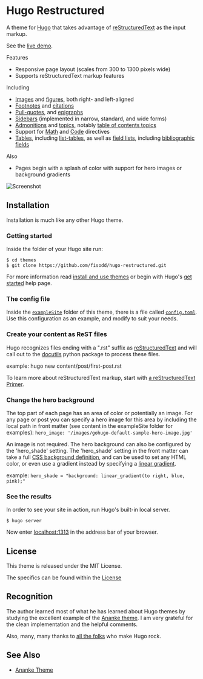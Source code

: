 # Hugo Restructured

A theme for [Hugo](https://gohugo.io/)
that takes advantage of
[reStructuredText](http://docutils.sourceforge.net/rst.html)
as the input markup.

See the
[live demo](https://hugo-restructured-demo.netlify.com).

Features

- Responsive page layout (scales from 300 to 1300 pixels wide)
- Supports reStructuredText markup features

Including

- [Images](http://docutils.sourceforge.net/docs/ref/rst/directives.html#image) and [figures](http://docutils.sourceforge.net/docs/ref/rst/directives.html#figure), both right- and left-aligned
- [Footnotes](http://docutils.sourceforge.net/docs/ref/rst/restructuredtext.html#footnotes) and [citations](http://docutils.sourceforge.net/docs/ref/rst/restructuredtext.html#citations)
- [Pull-quotes](http://docutils.sourceforge.net/docs/ref/rst/directives.html#pull-quote), and [epigraphs](http://docutils.sourceforge.net/docs/ref/rst/directives.html#epigraph)
- [Sidebars](http://docutils.sourceforge.net/docs/ref/rst/directives.html#sidebar) (implemented in narrow, standard, and wide forms)
- [Admonitions](http://docutils.sourceforge.net/docs/ref/rst/directives.html#admonitions)
and [topics](http://docutils.sourceforge.net/docs/ref/rst/directives.html#topic), notably [table of contents topics](http://docutils.sourceforge.net/docs/ref/rst/directives.html#table-of-contents)
- Support for [Math](http://docutils.sourceforge.net/docs/ref/rst/directives.html#math) and [Code](http://docutils.sourceforge.net/docs/ref/rst/directives.html#code) directives
- [Tables](http://docutils.sourceforge.net/docs/ref/rst/restructuredtext.html#tables), including [list-tables](http://docutils.sourceforge.net/docs/ref/rst/directives.html#list-table), as well as [field lists](http://docutils.sourceforge.net/docs/ref/rst/restructuredtext.html#field-lists), including [bibliographic fields](http://docutils.sourceforge.net/docs/ref/rst/restructuredtext.html#bibliographic-fields)

Also

- Pages begin with a splash of color with support for hero images or background gradients

![Screenshot](https://github.com/fisodd/hugo-restructured/raw/master/images/tn.png)


## Installation

Installation is much like any other Hugo theme.


### Getting started

Inside the folder of your Hugo site run:

    $ cd themes
    $ git clone https://github.com/fisodd/hugo-restructured.git

For more information read
[install and use themes](https://gohugo.io/themes/installing-and-using-themes/)
or begin with Hugo's
[get started](//gohugo.io/overview/installing/) help page.


### The config file

Inside the
[`exampleSite`](https://github.com/fisodd/hugo-restructured/tree/master/exampleSite)
folder of this theme, there is a file called
[`config.toml`](https://github.com/fisodd/hugo-restructured/blob/master/exampleSite/config.toml).
Use this configuration as an example,
and modify to suit your needs.


### Create your content as ReST files

Hugo recognizes files ending with a ".rst" suffix as
[reStructuredText](http://docutils.sourceforge.net/rst.html)
and will call out to the [docutils](http://docutils.sourceforge.net/)
python package to process these files.

example: hugo new content/post/first-post.rst

To learn more about reStructuredText markup, start with
[a reStructuredText Primer](http://docutils.sourceforge.net/docs/user/rst/quickstart.html).


### Change the hero background

The top part of each page has an area of color or potentially an image.
For any page or post you can specify a hero image for this area
by including the local path in front matter
(see content in the exampleSite folder for examples):
`hero_image: '/images/gohugo-default-sample-hero-image.jpg'`

An image is not required.
The hero background can also be configured by the 'hero_shade' setting.
The 'hero_shade' setting in the front matter can take a full
[CSS background definition](https://developer.mozilla.org/en-US/docs/Web/CSS/background),
and can be used to set any HTML color,
or even use a gradient instead by specifying a
[linear gradient](https://developer.mozilla.org/en-US/docs/Web/CSS/CSS_Images/Using_CSS_gradients#Using_linear_gradients).

example: `hero_shade = "background: linear_gradient(to right, blue, pink);"`


### See the results

In order to see your site in action, run Hugo's built-in local server.

    $ hugo server

Now enter [localhost:1313](localhost:1313)
in the address bar of your browser.


## License

This theme is released under the MIT License.

The specifics can be found within the [License](/LICENSE)


## Recognition

The author learned most of what he has learned about Hugo themes
by studying the excellent example of the
[Ananke theme](https://github.com/budparr/gohugo-theme-ananke).
I am very grateful for the clean implementation and the helpful comments.

Also, many, many thanks to
[all the folks](https://github.com/gohugoio/hugo/graphs/contributors)
who make Hugo rock.


## See Also

* [Ananke Theme](https://github.com/budparr/gohugo-theme-ananke)

